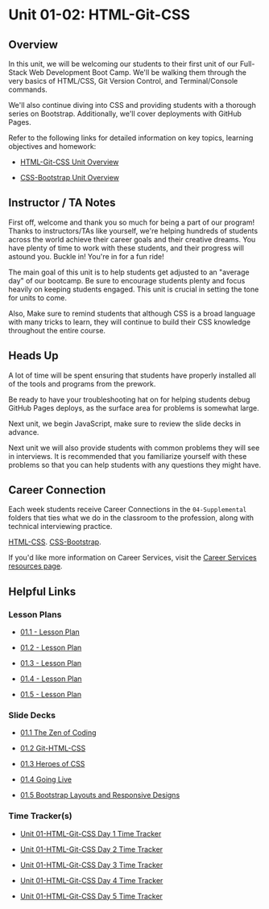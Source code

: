 # Unit 01-02: HTML-Git-CSS

## Overview

In this unit, we will be welcoming our students to their first unit of our Full-Stack Web Development Boot Camp. We'll be walking them through the very basics of HTML/CSS, Git Version Control, and Terminal/Console commands.

We'll also continue diving into CSS and providing students with a thorough series on Bootstrap. Additionally, we'll cover deployments with GitHub Pages.

Refer to the following links for detailed information on key topics, learning objectives and homework:

  * [HTML-Git-CSS Unit Overview](../../../01-Class-Content/01-HTML-Git-CSS/README.md)

  * [CSS-Bootstrap Unit Overview](../../../01-Class-Content/02-CSS-Bootstrap/README.md)

## Instructor / TA Notes

First off, welcome and thank you so much for being a part of our program! Thanks to instructors/TAs like yourself, we're helping hundreds of students across the world achieve their career goals and their creative dreams. You have plenty of time to work with these students, and their progress will astound you. Buckle in! You're in for a fun ride!

The main goal of this unit is to help students get adjusted to an "average day" of our bootcamp. Be sure to encourage students plenty and focus heavily on keeping students engaged. This unit is crucial in setting the tone for units to come.

Also, Make sure to remind students that although CSS is a broad language with many tricks to learn, they will continue to build their CSS knowledge throughout the entire course.

## Heads Up

A lot of time will be spent ensuring that students have properly installed all of the tools and programs from the prework.

Be ready to have your troubleshooting hat on for helping students debug GitHub Pages deploys, as the surface area for problems is somewhat large.

Next unit, we begin JavaScript, make sure to review the slide decks in advance.

Next unit we will also provide students with common problems they will see in interviews. It is recommended that you familiarize yourself with these problems so that you can help students with any questions they might have.

## Career Connection
Each week students receive Career Connections in the `04-Supplemental` folders that ties what we do in the classroom to the profession, along with technical interviewing practice.

[HTML-CSS](../../../01-Class-Content/01-HTML-CSS/04-Supplemental/CAREER-CONNECTION.md).
[CSS-Bootstrap](../../../01-Class-Content/02-CSS-Bootstrap/04-Supplemental/CAREER-CONNECTION.md).

If you'd like more information on Career Services, visit the [Career Services resources page](http://bit.ly/CodingCS).

## Helpful Links

### Lesson Plans

  * [01.1 - Lesson Plan](01-Day/01-Day-LessonPlan.md)

  * [01.2 - Lesson Plan](02-Day/02-Day-LessonPlan.md)

  * [01.3 - Lesson Plan](03-Day/03-Day-LessonPlan.md)

  * [01.4 - Lesson Plan](04-Day/04-Day-LessonPlan.md)

  * [01.5 - Lesson Plan](05-Day/05-Day-LessonPlan.md)

### Slide Decks

* [01.1 The Zen of Coding](https://docs.google.com/presentation/d/16w9IckM1lvu3L6qATB1XnkJU1bwNnVtQjXJNPfj9lDc/edit?usp=sharing)

* [01.2 Git-HTML-CSS](https://docs.google.com/presentation/d/1-503hnlqNaj-cPjVjq4KA2VyfbDlvcErquBc73qh_ug/edit?usp=sharing)

* [01.3 Heroes of CSS](https://docs.google.com/presentation/d/1KZAUUZv3TfMkQ0WvN3kJejCbm5EZcr9vqVWGM7x_WUA/edit?usp=sharing)

* [01.4 Going Live](https://docs.google.com/presentation/d/1_TFrS_Gy9-wAO3SIHrfpRys7ZRtuVt7PQFoSCslUiEw/edit?usp=sharing)

* [01.5 Bootstrap Layouts and Responsive Designs](https://docs.google.com/presentation/d/1D0UN5gkoBznFUz5RdtTz-PkMuCxaJPqE963ybguOPEc/edit?usp=sharing)

### Time Tracker(s)

  * [Unit 01-HTML-Git-CSS Day 1 Time Tracker](https://docs.google.com/spreadsheets/d/1q6IWOA9IWVEAVZDgITp6uDk0wMDm_yVSHqM6CtPEvSk/edit?usp=sharing)

  * [Unit 01-HTML-Git-CSS Day 2 Time Tracker](https://docs.google.com/spreadsheets/d/17iJQJG14grX0Mj9RAvdFQR5sBv5PgHMhe0VdwNyEF0E/edit?usp=sharing)

  * [Unit 01-HTML-Git-CSS Day 3 Time Tracker](https://docs.google.com/spreadsheets/d/10aVn2TGj08ji_fJ0G2sKhfS7EprRXF2Frvs-9punxN8/edit?usp=sharing)

  * [Unit 01-HTML-Git-CSS Day 4 Time Tracker](https://docs.google.com/spreadsheets/d/1N0ZeL_gR2-W_QwEwyegKS6HJTwqnPrHxnQoXOjRBoVs/edit?usp=sharing)

  * [Unit 01-HTML-Git-CSS Day 5 Time Tracker](https://docs.google.com/spreadsheets/d/1JMOlRLktISQF8jSzqkiUwRXOnoNUDcauwiOtsCH7ufg/edit?usp=sharing)

